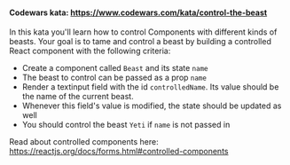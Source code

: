 #### Codewars kata: https://www.codewars.com/kata/control-the-beast

In this kata you'll learn how to control Components with different kinds of beasts.
Your goal is to tame and control a beast by building a controlled React component with the following criteria:
- Create a component called `Beast` and its state `name`
- The beast to control can be passed as a prop `name`
- Render a textinput field with the id `controlledName`. Its value should be the name of the current beast.
- Whenever this field's value is modified, the state should be updated as well
- You should control the beast `Yeti` if `name` is not passed in

Read about controlled components here: https://reactjs.org/docs/forms.html#controlled-components
